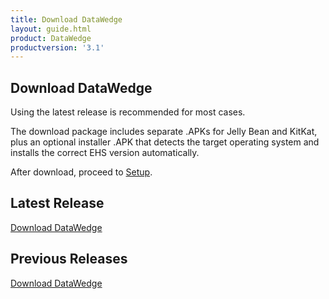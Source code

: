 ```yaml
---
title: Download DataWedge
layout: guide.html
product: DataWedge
productversion: '3.1'
---
```


## Download DataWedge
Using the latest release is recommended for most cases. 


The download package includes separate .APKs for Jelly Bean and KitKat, plus an optional installer .APK that detects the target operating system and installs the correct EHS version automatically.

After download, proceed to [Setup](/datawedge/3-1/guide/setup). 

## Latest Release

[Download DataWedge](https://url.com)


## Previous Releases

[Download DataWedge](https://url.com)













